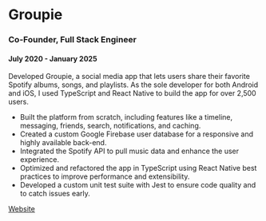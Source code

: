 # Groupie
### Co-Founder, Full Stack Engineer
#### July 2020 - January 2025
Developed Groupie, a social media app that lets users share their favorite Spotify albums, songs, and playlists. As the sole developer
for both Android and iOS, I used TypeScript and React Native to build the app for over 2,500 users.
- Built the platform from scratch, including features like a timeline, messaging, friends, search, notifications, and caching.
- Created a custom Google Firebase user database for a responsive and highly available back-end.
- Integrated the Spotify API to pull music data and enhance the user experience.
- Optimized and refactored the app in TypeScript using React Native best practices to improve performance and extensibility.
- Developed a custom unit test suite with Jest to ensure code quality and to catch issues early.

[Website](https://www.thegroupie.app/)
